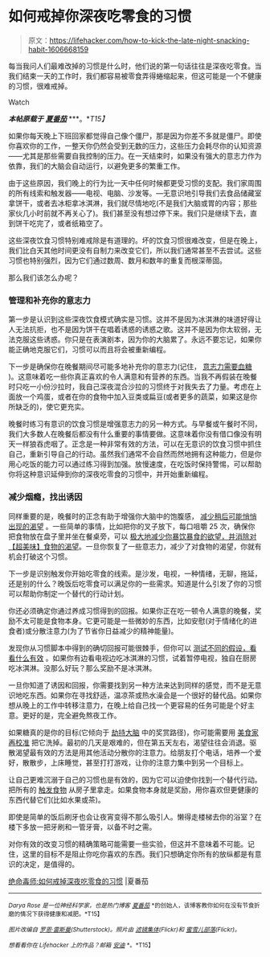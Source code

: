 # 如何戒掉你深夜吃零食的习惯

> 原文：<https://lifehacker.com/how-to-kick-the-late-night-snacking-habit-1606668159>

每当我问人们最难改掉的习惯是什么时，他们说的第一句话往往是深夜吃零食。当我们结束一天的工作时，我们都容易被零食弄得蜷缩起来，但这可能是一个不健康的习惯，很难戒掉。

Watch

***本帖原载于*** [***夏番茄***](http://summertomato.com/breaking-bad-how-to-kick-the-late-night-snacking-habit/) ***。**T15】*

如果你每天晚上下班回家都觉得自己像个僵尸，那是因为你差不多就是僵尸。即使你喜欢你的工作，一整天你仍然会受到无数的压力，这些压力会耗尽你的认知资源——尤其是那些需要自我控制的压力。在一天结束时，如果没有强大的意志力作为依靠，我们的大脑会自动运行，以避免更多的繁重工作。

由于这些原因，我们晚上的行为比一天中任何时候都更受习惯的支配。我们家周围的所有线索和触发器——电视、电脑、沙发等。—无意识地引导我们去食品储藏室拿饼干，或者去冰柜拿冰淇淋，我们就尽情地吃(不是我们大脑或胃的内容；那些家伙几小时前就不再关心了)。我们甚至没有想过停下来。我们只是继续下去，直到饼干吃完了，或者纸箱空了。

这些深夜饮食习惯特别难戒除是有道理的。坏的饮食习惯很难改变，但是在晚上，我们比白天其他时间更没有自制力来改变它们，所以我们通常甚至不去尝试。这些习惯也特别强烈，因为它们通过数周、数月和数年的重复而根深蒂固。

那么我们该怎么办呢？

### 管理和补充你的意志力

第一步是认识到这些深夜饮食模式确实是习惯。这并不是因为冰淇淋的味道好得让人无法抗拒，也不是因为饼干在唱着诱惑的诱惑之歌。这并不是因为你太软弱，无法克服这些诱惑。你只是在表演剧本，因为你的大脑累了。永远不要忘记，如果你能正确地克服它们，习惯可以而且将会被重新编程。

下一步是确保你在晚餐期间尽可能多地补充你的意志力(记住， [意志力需要血糖](http://summertomato.com/use-your-brain-to-lose-weight/) )。这意味着吃一些你真正喜欢的令人满意和有营养的东西。当我不再假装在晚餐时只吃一小份沙拉时，我自己深夜混合沙拉的习惯终于对我失去了力量。考虑在上面放一个鸡蛋，或者在你的食物中加入豆类或扁豆(或者更多的蔬菜，如果这是你所缺乏的)，使它更充实。

晚餐时练习有意识的饮食习惯是增强意志力的另一种方式。与早餐或午餐时不同，我们大多数人在晚餐后都没有什么重要的事情要做。这意味着你没有借口像没有明天一样狼吞虎咽了。正念是一种非常有效的方法，可以在无意识的饮食习惯中抓住自己，重新引导自己的行动。虽然我们通常不会自然而然地拥有这种能力，但是你用心吃饭的能力可以通过练习得到加强。放慢速度，在吃饭时保持警惕，可以帮助你将这种意识延伸到你的深夜吃零食的习惯中，并开始重新编程。

### 减少烟瘾，找出诱因

同样重要的是，晚餐时的正念有助于增强你大脑中的饱腹感， [减少稍后可能悄悄出现的渴望](https://lifehacker.com/hack-your-brain-to-use-cravings-to-your-advantage-5887614) 。一些简单的事情，比如把你的叉子放下，每口咀嚼 25 次，确保你把食物放在盘子里并坐在餐桌旁，可以 [极大地减少你暴饮暴食的欲望，并消除对](http://summertomato.com/how-to-kill-cravings-reduce-your-appetite-and-lose-weight-without-a-magic-wand/) [【超美味】食物的渴望](http://summertomato.com/learning-to-eat-less-how-understanding-your-brain-can-make-you-healthier/)。一旦你恢复了一些意志力，减少了对食物的渴望，你就有机会打破这个习惯。

下一步是识别触发你开始吃零食的线索。是沙发，电视，一种情绪，无聊，拖延，还是别的什么？晚饭后吃零食可以满足你的一些需求。知道是什么引发了你的习惯可以帮助你制定一个替代的行动计划。

你还必须确定你通过养成习惯得到的回报。如果你正在吃一顿令人满意的晚餐，奖励不太可能是食物本身。它更可能是一些微妙的东西，比如安慰(对于情绪化的进食者)或分散注意力(为了节省你日益减少的精神能量)。

发现你从习惯脚本中得到的确切回报可能很棘手，但你可以 [测试不同的假设，看看什么有效](http://www.nytimes.com/video/2012/02/16/magazine/100000001362755/how-to-break-the-cookie-habit.html) 。如果你有边看电视边吃冰淇淋的习惯，试着暂停电视，独自在厨房吃冰淇淋。没那么好玩？那么奖励不是冰淇淋。

一旦你知道了诱因和回报，你需要找到另一种方法来达到同样的感觉，而不是无意识地吃东西。如果你在寻找舒适，温凉茶或热水澡会是一个很好的替代品。如果你想从晚上的工作中转移注意力，在晚上给自己找一个更容易的任务可能是个好主意。更好的是，完全避免熬夜工作。

如果糖真的是你的目标(它倾向于 [劫持大脑](http://summertomato.com/how-to-break-a-sugar-addiction/) 中的奖赏路径)，你可能需要用 [美食家再校准](http://summertomato.com/health-recalibration/) 把它洗掉。最初的几天是艰难的，但在第五天左右，渴望往往会消退。驱散渴望最有效的方法是用其他活动分散你的注意力。给朋友打个电话，培养一个爱好，散散步，上床睡觉，甚至打打游戏，让你的注意力集中到另一个目标上。

让自己更难沉溺于自己的习惯也是有效的，因为它可以迫使你找到一个替代行动。把所有的 [触发食物](https://lifehacker.com/why-your-brain-craves-junk-food-and-what-you-can-do-ab-1469120841) 从房子里拿走。如果食物本身就是奖励，用你喜欢但更健康的东西代替它们(比如水果或茶)。

即使是简单的饭后刷牙也会让夜宵变得不那么吸引人。懒得走楼梯去你的浴室？在楼下多放一把牙刷和一管牙膏，以备不时之需。

对你有效的改变习惯的精确策略可能需要一些实验，但这并不意味着不可能。记住，这里的目标不是阻止你吃你喜欢的东西。我们只想确定你所有的放纵都是有意识的决定，是值得的。

[绝命毒师:如何戒掉深夜吃零食的习惯](http://summertomato.com/breaking-bad-how-to-kick-the-late-night-snacking-habit/) |夏番茄

* * *

<small>*Darya Rose 是一位神经科学家，也是热门博客*</small> [<small>*夏番茄*</small>](http://summertomato.com/) <small>*的创始人，该博客教你如何在没有节食折磨的情况下获得健康和减肥。*T15】</small>

<small>*图片改编自*</small> [<small>*罗恩·雷斯曼*</small>](http://www.shutterstock.com/pic.mhtml?id=189991577&src=id)<small>*(Shutterstock)。照片由*</small> [<small>*滤镜集体*</small>](https://www.flickr.com/photos/greencolander/2146544435)<small>*(Flickr)和*</small> [<small>*蜜雪儿部落*</small>](https://www.flickr.com/photos/greencolander/2146544435)<small>*(Flickr)。*</small>

<small>*想看看你在 Lifehacker 上的作品？邮箱*</small> [<small>*安迪*</small>](mailto:andy@lifehacker.com) <small>*。*T15】</small>